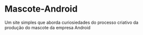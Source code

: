 # Mascote-Android
 Um site simples que aborda curiosiedades do processo criativo da produção do mascote da empresa Android
